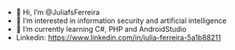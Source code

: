 - 👋 Hi, I’m @JuliafsFerreira
- 👀 I’m interested in information security and artificial intelligence 
- 🌱 I’m currently learning C#, PHP and AndroidStudio
- Linkedin: https://www.linkedin.com/in/julia-ferreira-5a1b88211

<!---
JuliafsFerreira/JuliafsFerreira is a ✨ special ✨ repository because its `README.md` (this file) appears on your GitHub profile.
You can click the Preview link to take a look at your changes.
--->
